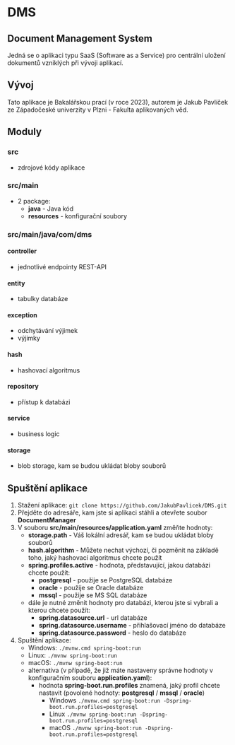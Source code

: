 # DMS

## Document Management System

Jedná se o aplikaci typu SaaS (Software as a Service) pro centrální uložení dokumentů vzniklých při vývoji aplikací.

## Vývoj

Tato aplikace je Bakalářskou prací (v roce 2023), autorem je Jakub Pavlíček ze Západočeské univerzity v Plzni - Fakulta aplikovaných věd.

## Moduly

### src

- zdrojové kódy aplikace

### src/main

- 2 package:
  - **java** - Java kód
  - **resources** - konfigurační soubory

### src/main/java/com/dms

#### controller

- jednotlivé endpointy REST-API

#### entity

- tabulky databáze

#### exception

- odchytávání výjimek
- výjimky

#### hash

- hashovací algoritmus

#### repository

- přístup k databázi

#### service

- business logic

#### storage

- blob storage, kam se budou ukládat bloby souborů

## Spuštění aplikace

1. Stažení aplikace: `git clone https://github.com/JakubPavlicek/DMS.git`
2. Přejděte do adresáře, kam jste si aplikaci stáhli a otevřete soubor **DocumentManager**
3. V souboru **src/main/resources/application.yaml** změňte hodnoty:
    - **storage.path** - Váš lokální adresář, kam se budou ukládat bloby souborů
    - **hash.algorithm** - Můžete nechat výchozí, či pozměnit na základě toho, jaký hashovací algoritmus chcete použít
    - **spring.profiles.active** - hodnota, představující, jakou databázi chcete použít:
      - **postgresql** - použije se PostgreSQL databáze
      - **oracle** - použije se Oracle databáze
      - **mssql** - použije se MS SQL databáze
    - dále je nutné změnit hodnoty pro databázi, kterou jste si vybrali a kterou chcete použít:
      - **spring.datasource.url** - url databáze
      - **spring.datasource.username** - přihlašovací jméno do databáze
      - **spring.datasource.password** - heslo do databáze
4. Spuštění aplikace:
   - Windows: `./mvnw.cmd spring-boot:run`
   - Linux: `./mvnw spring-boot:run`
   - macOS: `./mvnw spring-boot:run`
   - alternativa (v případě, že již máte nastaveny správne hodnoty v konfiguračním souboru **application.yaml**):
     - hodnota **spring-boot.run.profiles** znamená, jaký profil chcete nastavit (povolené hodnoty: **postgresql** / **mssql** / **oracle**)
       - Windows `./mvnw.cmd spring-boot:run -Dspring-boot.run.profiles=postgresql`
       - Linux `./mvnw spring-boot:run -Dspring-boot.run.profiles=postgresql`
       - macOS `./mvnw spring-boot:run -Dspring-boot.run.profiles=postgresql`
